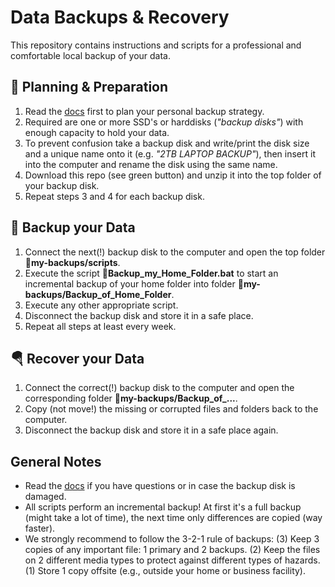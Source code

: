 Data Backups & Recovery
=======================

This repository contains instructions and scripts for a professional and comfortable local backup of your data.

🔧 Planning & Preparation
--------------------------
1. Read the [docs](docs) first to plan your personal backup strategy.
2. Required are one or more SSD's or harddisks (*"backup disks"*) with enough capacity to hold your data.
3. To prevent confusion take a backup disk and write/print the disk size and a unique name onto it (e.g. *"2TB LAPTOP BACKUP"*), then insert it into the computer and rename the disk using the same name.
4. Download this repo (see green button) and unzip it into the top folder of your backup disk.
5. Repeat steps 3 and 4 for each backup disk.

💾 Backup your Data
--------------------
1. Connect the next(!) backup disk to the computer and open the top folder **📁my-backups/scripts**.
2. Execute the script **📄Backup_my_Home_Folder.bat** to start an incremental backup of your home folder into folder **📁my-backups/Backup_of_Home_Folder**. 
3. Execute any other appropriate script.
4. Disconnect the backup disk and store it in a safe place.
5. Repeat all steps at least every week.

🪂 Recover your Data
---------------------
1. Connect the correct(!) backup disk to the computer and open the corresponding folder **📁my-backups/Backup_of_...**.
2. Copy (not move!) the missing or corrupted files and folders back to the computer.
3. Disconnect the backup disk and store it in a safe place again.

General Notes
-------------
* Read the [docs](docs) if you have questions or in case the backup disk is damaged.
* All scripts perform an incremental backup! At first it's a full backup (might take a lot of time), the next time only differences are copied (way faster).
* We strongly recommend to follow the 3-2-1 rule of backups: (3) Keep 3 copies of any important file: 1 primary and 2 backups. (2) Keep the files on 2 different media types to protect against different types of hazards. (1) Store 1 copy offsite (e.g., outside your home or business facility). 
